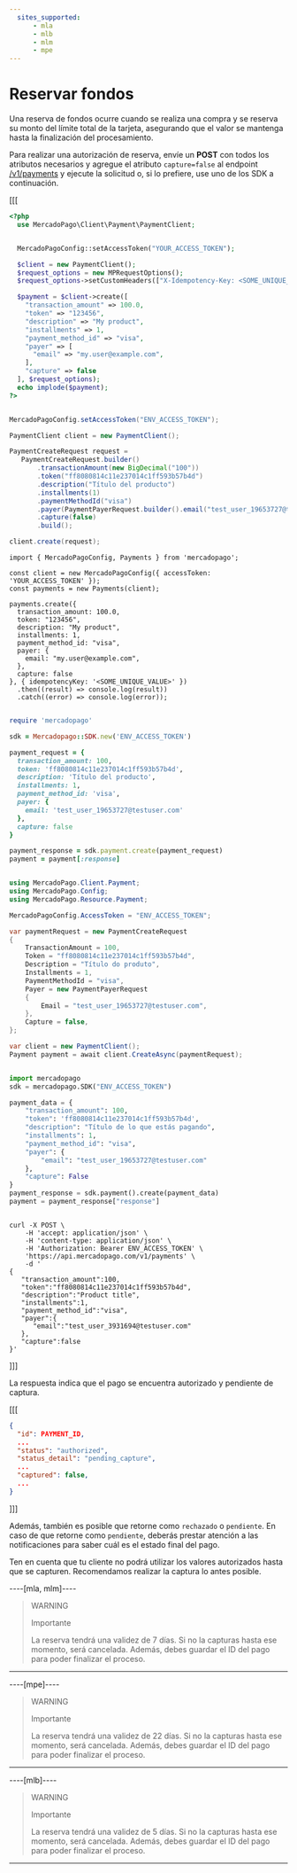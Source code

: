 ```yaml
---
  sites_supported:
      - mla
      - mlb
      - mlm
      - mpe
---
```


# Reservar fondos

Una reserva de fondos ocurre cuando se realiza una compra y se reserva su monto del límite total de la tarjeta, asegurando que el valor se mantenga hasta la finalización del procesamiento.

Para realizar una autorización de reserva, envíe un **POST** con todos los atributos necesarios y agregue el atributo `capture=false` al endpoint [/v1/payments](/developers/es/reference/payments/_payments/post) y ejecute la solicitud o, si lo prefiere, use uno de los SDK a continuación.

[[[
```php
<?php
  use MercadoPago\Client\Payment\PaymentClient;


  MercadoPagoConfig::setAccessToken("YOUR_ACCESS_TOKEN");

  $client = new PaymentClient();
  $request_options = new MPRequestOptions();
  $request_options->setCustomHeaders(["X-Idempotency-Key: <SOME_UNIQUE_VALUE>"]);

  $payment = $client->create([
    "transaction_amount" => 100.0,
    "token" => "123456",
    "description" => "My product",
    "installments" => 1,
    "payment_method_id" => "visa",
    "payer" => [
      "email" => "my.user@example.com",
    ],
    "capture" => false
  ], $request_options);
  echo implode($payment);
?>
```
```java

MercadoPagoConfig.setAccessToken("ENV_ACCESS_TOKEN");

PaymentClient client = new PaymentClient();

PaymentCreateRequest request =
   PaymentCreateRequest.builder()
       .transactionAmount(new BigDecimal("100"))
       .token("ff8080814c11e237014c1ff593b57b4d")
       .description("Título del producto")
       .installments(1)
       .paymentMethodId("visa")
       .payer(PaymentPayerRequest.builder().email("test_user_19653727@testuser.com").build())
       .capture(false)
       .build();

client.create(request);

```
```node
import { MercadoPagoConfig, Payments } from 'mercadopago';

const client = new MercadoPagoConfig({ accessToken: 'YOUR_ACCESS_TOKEN' });
const payments = new Payments(client);

payments.create({
  transaction_amount: 100.0,
  token: "123456",
  description: "My product",
  installments: 1,
  payment_method_id: "visa",
  payer: {
    email: "my.user@example.com",
  },
  capture: false 
}, { idempotencyKey: '<SOME_UNIQUE_VALUE>' })
  .then((result) => console.log(result))
  .catch((error) => console.log(error));
```
```ruby

require 'mercadopago'

sdk = Mercadopago::SDK.new('ENV_ACCESS_TOKEN')

payment_request = {
  transaction_amount: 100,
  token: 'ff8080814c11e237014c1ff593b57b4d',
  description: 'Título del producto',
  installments: 1,
  payment_method_id: 'visa',
  payer: {
    email: 'test_user_19653727@testuser.com'
  },
  capture: false
}

payment_response = sdk.payment.create(payment_request)
payment = payment[:response]
```
```csharp

using MercadoPago.Client.Payment;
using MercadoPago.Config;
using MercadoPago.Resource.Payment;

MercadoPagoConfig.AccessToken = "ENV_ACCESS_TOKEN";

var paymentRequest = new PaymentCreateRequest
{
    TransactionAmount = 100,
    Token = "ff8080814c11e237014c1ff593b57b4d",
    Description = "Título do produto",
    Installments = 1,
    PaymentMethodId = "visa",
    Payer = new PaymentPayerRequest
    {
        Email = "test_user_19653727@testuser.com",
    },
    Capture = false,
};

var client = new PaymentClient();
Payment payment = await client.CreateAsync(paymentRequest);
```
```python

import mercadopago
sdk = mercadopago.SDK("ENV_ACCESS_TOKEN")

payment_data = {
    "transaction_amount": 100,
    "token": 'ff8080814c11e237014c1ff593b57b4d',
    "description": "Título de lo que estás pagando",
    "installments": 1,
    "payment_method_id": "visa",
    "payer": {
        "email": "test_user_19653727@testuser.com"
    },
    "capture": False
}
payment_response = sdk.payment().create(payment_data)
payment = payment_response["response"]
```
```curl

curl -X POST \
    -H 'accept: application/json' \
    -H 'content-type: application/json' \
    -H 'Authorization: Bearer ENV_ACCESS_TOKEN' \
    'https://api.mercadopago.com/v1/payments' \
    -d '
{
   "transaction_amount":100,
   "token":"ff8080814c11e237014c1ff593b57b4d",
   "description":"Product title",
   "installments":1,
   "payment_method_id":"visa",
   "payer":{
      "email":"test_user_3931694@testuser.com"
   },
   "capture":false
}'

```
]]]

La respuesta indica que el pago se encuentra autorizado y pendiente de captura.

[[[
```json
{
  "id": PAYMENT_ID,
  ...
  "status": "authorized",
  "status_detail": "pending_capture",
  ...
  "captured": false,
  ...
}
```
]]]


Además, también es posible que retorne como `rechazado` o `pendiente`. En caso de que retorne como `pendiente`, deberás prestar atención a las notificaciones para saber cuál es el estado final del pago.

Ten en cuenta que tu cliente no podrá utilizar los valores autorizados hasta que se capturen. Recomendamos realizar la captura lo antes posible.


----[mla, mlm]----
> WARNING
>
> Importante
>
> La reserva tendrá una validez de 7 días. Si no la capturas hasta ese momento, será cancelada. Además, debes guardar el ID del pago para poder finalizar el proceso.
------------

----[mpe]----
> WARNING
>
> Importante
>
> La reserva tendrá una validez de 22 días. Si no la capturas hasta ese momento, será cancelada. Además, debes guardar el ID del pago para poder finalizar el proceso.
------------

----[mlb]----
> WARNING
>
> Importante
>
> La reserva tendrá una validez de 5 días. Si no la capturas hasta ese momento, será cancelada. Además, debes guardar el ID del pago para poder finalizar el proceso.

------------

